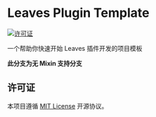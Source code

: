# Leaves Plugin Template

[![许可证](https://img.shields.io/github/license/LeavesMC/leaves-plugin-template)](LICENSE)

一个帮助你快速开始 Leaves 插件开发的项目模板

**此分支为无 Mixin 支持分支**

## 许可证

本项目遵循 [MIT License](LICENSE) 开源协议。